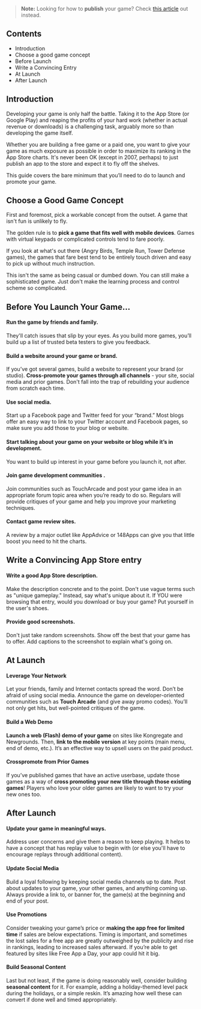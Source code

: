 > **Note:** Looking for how to **publish** your game? Check [this article](http://www.stencyl.com/help/view/ios-app-store/) out instead.


## Contents

* Introduction
* Choose a good game concept
* Before Launch
* Write a Convincing Entry
* At Launch
* After Launch
 

## Introduction

Developing your game is only half the battle. Taking it to the App Store (or Google Play) and reaping the profits of your hard work (whether in actual revenue or downloads) is a challenging task, arguably more so than developing the game itself.

Whether you are building a free game or a paid one, you want to give your game as much exposure as possible in order to maximize its ranking in the App Store charts. It's never been OK (except in 2007, perhaps) to just publish an app to the store and expect it to fly off the shelves.

This guide covers the bare minimum that you’ll need to do to launch and promote your game.

 
## Choose a Good Game Concept

First and foremost, pick a workable concept from the outset. A game that isn't fun is unlikely to fly. 

The golden rule is to **pick a game that fits well with mobile devices**. Games with virtual keypads or complicated controls tend to fare poorly.

If you look at what's out there (Angry Birds, Temple Run, Tower Defense games), the games that fare best tend to be entirely touch driven and easy to pick up without much instruction.

This isn't the same as being casual or dumbed down. You can still make a sophisticated game. Just don't make the learning process and control scheme so complicated.

 
## Before You Launch Your Game...

#### Run the game by friends and family.
They'll catch issues that slip by your eyes. As you build more games, you’ll build up a list of trusted beta testers to give you feedback.

#### Build a website around your game or brand.
If you’ve got several games, build a website to represent your brand (or studio). **Cross-promote your games through all channels** - your site, social media and prior games. Don't fall into the trap of rebuilding your audience from scratch each time.

#### Use social media.
Start up a Facebook page and Twitter feed for your “brand.” Most blogs offer an easy way to link to your Twitter account and Facebook pages, so make sure you add those to your blog or website.

#### Start talking about your game on your website or blog while it’s in development.
You want to build up interest in your game before you launch it, not after.

#### Join game development communities .
Join communities such as TouchArcade and post your game idea in an appropriate forum topic area when you’re ready to do so. Regulars will provide critiques of your game and help you improve your marketing techniques.

#### Contact game review sites. 
A review by a major outlet like AppAdvice or 148Apps can give you that little boost you need to hit the charts.

 

## Write a Convincing App Store entry

#### Write a good App Store description.
Make the description concrete and to the point. Don't use vague terms such as "unique gameplay." Instead, say what's unique about it. If YOU were browsing that entry, would you download or buy your game? Put yourself in the user's shoes.

#### Provide good screenshots.
Don't just take random screenshots. Show off the best that your game has to offer. Add captions to the screenshot to explain what's going on.


## At Launch

#### Leverage Your Network
Let your friends, family and Internet contacts spread the word. Don’t be afraid of using social media. Announce the game on developer-oriented communities such as **Touch Arcade** (and give away promo codes). You’ll not only get hits, but well-pointed critiques of the game.

#### Build a Web Demo
**Launch a web (Flash) demo of your game** on sites like Kongregate and Newgrounds. Then, **link to the mobile version** at key points (main menu, end of demo, etc.). It’s an effective way to upsell users on the paid product.

#### Crosspromote from Prior Games
If you’ve published games that have an active userbase, update those games as a way of **cross promoting your new title through those existing games**! Players who love your older games are likely to want to try your new ones too.

 
## After Launch

#### Update your game in meaningful ways.
Address user concerns and give them a reason to keep playing. It helps to have a concept that has replay value to begin with (or else you'll have to encourage replays through additional content).

#### Update Social Media
Build a loyal following by keeping social media channels up to date. Post about updates to your game, your other games, and anything coming up. Always provide a link to, or banner for, the game(s) at the beginning and end of your post.

#### Use Promotions
Consider tweaking your game’s price or **making the app free for limited time** if sales are below expectations. Timing is important, and sometimes the lost sales for a free app are greatly outweighed by the publicity and rise in rankings, leading to increased sales afterward. If you’re able to get featured by sites like Free App a Day, your app could hit it big.

#### Build Seasonal Content
Last but not least, if the game is doing reasonably well, consider building **seasonal content** for it. For example, adding a holiday-themed level pack during the holidays, or a simple reskin. It’s amazing how well these can convert if done well and timed appropriately.
